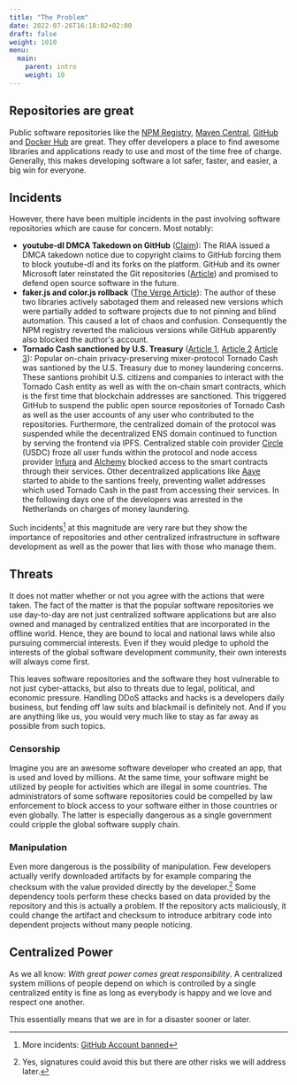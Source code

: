 ```yaml
---
title: "The Problem"
date: 2022-07-26T16:18:02+02:00
draft: false
weight: 1010
menu:
  main:
    parent: intro
    weight: 10
---
```


## Repositories are great

Public software repositories like the [NPM Registry](https://www.npmjs.com/),
[Maven Central](https://search.maven.org/), [GitHub](https://github.com/) and
[Docker Hub](https://hub.docker.com/) are great.
They offer developers a place to find awesome libraries and applications ready
to use and most of the time free of charge.
Generally, this makes developing software a lot safer, faster, and easier, a
big win for everyone.

## Incidents
<!-- incident -->
<!-- youtube-dl https://github.com/github/dmca/blob/master/2020/10/2020-10-23-RIAA.md -->
<!-- faker.js https://www.theverge.com/2022/1/9/22874949/developer-corrupts-open-source-libraries-projects-affected -->
<!-- https://cryptobriefing.com/circle-github-comply-with-tornado-cash-sanctions/ -->
<!-- https://www.theverge.com/2022/8/8/23296778/us-treasury-tornado-cash-crypto-mixer-sanctions-ethereum-north-korea -->
<!-- https://techcrunch.com/2022/08/08/treasury-tornado-cash-laundering-stolen-crypto/ -->
<!-- https://techcrunch.com/2022/08/12/suspected-tornado-cash-developer-arrested-in-amsterdam/ -->
<!-- https://www.theverge.com/2022/8/12/23298217/tornado-cash-crypto-mixer-crackdown-authorities-arrest-suspected-developer-amsterdam -->
<!-- https://news.ycombinator.com/item?id=33576369 -->

<!-- generally centralization -->
<!-- https://edition.cnn.com/2020/12/14/business/mastercard-visa-discover-pornhub/index.html -->

However, there have been multiple incidents in the past involving software
repositories which are cause for concern.
Most notably:

 * __youtube-dl DMCA Takedown on GitHub__
   ([Claim](https://github.com/github/dmca/blob/master/2020/10/2020-10-23-RIAA.md)):
   The RIAA issued a DMCA takedown notice due to copyright claims to GitHub
   forcing them to block youtube-dl and its forks on the platform. GitHub and
   its owner Microsoft later reinstated the Git repositories
   ([Article](https://www.theverge.com/2020/11/17/21571473/github-youtube-dl-downloader-riaa-copyright-1201-takedown-reinstated))
   and promised to defend open source software in the future.
 * __faker.js and color.js rollback__ ([The Verge
   Article](https://www.theverge.com/2022/1/9/22874949/developer-corrupts-open-source-libraries-projects-affected)):
   The author of these two libraries actively sabotaged them and released new
   versions which were partially added to software projects due to not pinning
   and blind automation. This caused a lot of chaos and confusion. Consequently
   the NPM registry reverted the malicious versions while GitHub apparently
   also blocked the author's account.
 * __Tornado Cash sanctioned by U.S. Treasury__ ([Article
   1](https://cryptobriefing.com/circle-github-comply-with-tornado-cash-sanctions/),
   [Article
   2](https://techcrunch.com/2022/08/08/treasury-tornado-cash-laundering-stolen-crypto/)
   [Article 3](https://www.theverge.com/2022/8/12/23298217/tornado-cash-crypto-mixer-crackdown-authorities-arrest-suspected-developer-amsterdam)):
   Popular on-chain privacy-preserving mixer-protocol Tornado Cash was
   santioned by the U.S. Treasury due to money laundering concerns.
   These santions prohibit U.S. citizens and companies to interact with the
   Tornado Cash entity as well as with the on-chain smart contracts, which is
   the first time that blockchain addresses are sanctioned.
   This triggered GitHub to suspend the public open source repositories
   of Tornado Cash as well as the user accounts of any user who contributed to
   the repositories.
   Furthermore, the centralized domain of the protocol was suspended while the
   decentralized ENS domain continued to function by serving the frontend via
   IPFS.
   Centralized stable coin provider [Circle](https://www.circle.com/) (USDC)
   froze all user funds within the protocol and node access provider
   [Infura](https://infura.io/) and [Alchemy](https://www.alchemy.com/) blocked
   access to the smart contracts through their services.
   Other decentralized applications like [Aave](https://aave.com/) started to
   abide to the santions freely, preventing wallet addresses which used Tornado
   Cash in the past from accessing their services.
   In the following days one of the developers was arrested in the Netherlands
   on charges of money laundering.

Such incidents[^more_incidents] at this magnitude are very rare but they show the importance of
repositories and other centralized infrastructure in software development as
well as the power that lies with those who manage them.

[^more_incidents]: More incidents:
[GitHub Account banned](https://news.ycombinator.com/item?id=33576369)


## Threats

It does not matter whether or not you agree with the actions that were taken.
The fact of the matter is that the popular software repositories we use
day-to-day are not just centralized software applications but are also owned
and managed by centralized entities that are incorporated in the offline world.
Hence, they are bound to local and national laws while also pursuing commercial
interests.
Even if they would pledge to uphold the interests of the global software
development community, their own interests will always come first.

This leaves software repositories and the software they host vulnerable to not
just cyber-attacks, but also to threats due to legal, political, and economic
pressure.
Handling DDoS attacks and hacks is a developers daily business, but fending off
law suits and blackmail is definitely not.
And if you are anything like us, you would very much like to stay as far away
as possible from such topics.

### Censorship

Imagine you are an awesome software developer who created an app, that is used
and loved by millions.
At the same time, your software might be utilized by people for activities
which are illegal in some countries.
The administrators of some software repositories could be compelled by law
enforcement to block access to your software either in those countries or even
globally.
The latter is especially dangerous as a single government could cripple the
global software supply chain.

### Manipulation

Even more dangerous is the possibility of manipulation.
Few developers actually verify downloaded artifacts by for example comparing
the checksum with the value provided directly by the developer.[^sig]
Some dependency tools perform these checks based on data provided by the
repository and this is actually a problem.
If the repository acts maliciously, it could change the artifact and checksum
to introduce arbitrary code into dependent projects without many people
noticing.

[^sig]: Yes, signatures could avoid this but there are other risks we will
  address later.

## Centralized Power

As we all know: _With great power comes great responsibility_.
A centralized system millions of people depend on which is controlled by a
single centralized entity is fine as long as everybody is happy and we love and
respect one another.

This essentially means that we are in for a disaster sooner or later.

<!-- TODO other centralized systems -->

